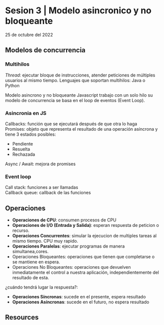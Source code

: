 # Sesion 3 | Modelo asincronico y no bloqueante

25 de octubre del 2022

## Modelos de concurrencia

### Multihilos

_Thread:_ ejecutar bloque de instrucciones, atender peticiones de múltiples usuarios al mismo tiempo.
Lenguajes que soportan multihilos: Java o Python

Modelo asincrono y no bloqueante
Javascript trabajo con un solo hilo su modelo de concurrencia se basa en el loop de eventos (Event Loop).

### Asincronia en JS  

Callbacks: función que se ejecutará después de que otra lo haga  
Promises: objeto que representa el resultado de una operación asíncrona y tiene 3 estados posibles:
- Pendiente
- Resuelta
- Rechazada  

Async / Await: mejora de promises

### Event loop

Call stack: funciones a ser llamadas  
Callback queue: callback de las funciones


## Operaciones

- **Operaciones de CPU**: consumen procesos de CPU
- **Operaciones de I/O (Entrada y Salida)**: esperan respuesta de peticion o recurso.
- **Operaciones Concurrentes**: simular la ejecucion de multiples tareas al mismo tiempo. CPU muy rapido.
- **Operaciones Paralelas**: ejecutar programas de manera simultanea,cores.
- Operaciones Bloqueantes: operaciones que tienen que completarse o se mantiene en espera.
- Operaciones No Bloqueantes: operaciones que devuelven inmediatamente el control a nuestra aplicación, independientemente del resultado de esta.

¿cuándo tendrá lugar la respuesta?:

- **Operaciones Síncronas**: sucede en el presente, espera resultado
- **Operaciones Asíncronas**: sucede en el futuro, no espera resultado

## Resources

